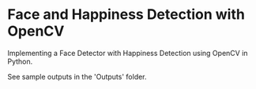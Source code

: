 # Face and Happiness Detection with OpenCV

Implementing a Face Detector with Happiness Detection using OpenCV in Python. 

See sample outputs in the 'Outputs' folder.
